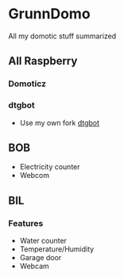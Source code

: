# GrunnDomo
All my domotic stuff summarized

## All Raspberry

### Domoticz
### dtgbot
* Use my own fork [dtgbot](https://github.com/Grunnpi/dtgbot)

## BOB
* Electricity counter
* Webcom

## BIL
### Features
* Water counter
* Temperature/Humidity
* Garage door
* Webcam
